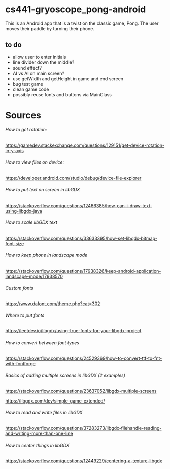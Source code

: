 # cs441-gryoscope_pong-android

This is an Android app that is a twist on the classic game, Pong. The user moves their paddle by turning their phone.

## to do
- allow user to enter initials
- line divider down the middle?
- sound effect?
- AI vs AI on main screen?
- use getWidth and getHeight in game and end screen
- bug test game
- clean game code
- possibly reuse fonts and buttons via MainClass

# Sources

###### How to get rotation:
https://gamedev.stackexchange.com/questions/129151/get-device-rotation-in-y-axis

###### How to view files on device:
https://developer.android.com/studio/debug/device-file-explorer

###### How to put text on screen in libGDX
https://stackoverflow.com/questions/12466385/how-can-i-draw-text-using-libgdx-java

###### How to scale libGDX text
https://stackoverflow.com/questions/33633395/how-set-libgdx-bitmap-font-size

###### How to keep phone in landscape mode
https://stackoverflow.com/questions/17938326/keep-android-application-landscape-mode/17938570

###### Custom fonts
https://www.dafont.com/theme.php?cat=302

###### Where to put fonts
https://leetdev.io/libgdx/using-true-fonts-for-your-libgdx-project

###### How to convert between font types
https://stackoverflow.com/questions/24529369/how-to-convert-ttf-to-fnt-with-fontforge

###### Basics of adding multiple screens in libGDX (2 examples)
https://stackoverflow.com/questions/23637052/libgdx-multiple-screens

https://libgdx.com/dev/simple-game-extended/

###### How to read and write files in libGDX
https://stackoverflow.com/questions/37283273/libgdx-filehandle-reading-and-writing-more-than-one-line

###### How to center things in libGDX
https://stackoverflow.com/questions/12449229/centering-a-texture-libgdx

